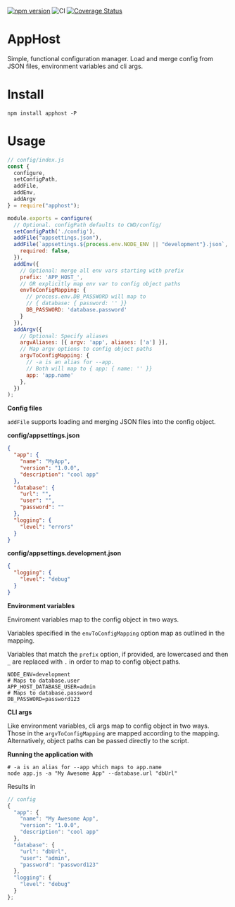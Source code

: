 [![npm version](https://badge.fury.io/js/apphost.svg)](https://badge.fury.io/js/apphost) ![CI](https://github.com/dworthen/apphost/workflows/CI/badge.svg) [![Coverage Status](https://coveralls.io/repos/github/dworthen/apphost/badge.svg?branch=main)](https://coveralls.io/github/dworthen/apphost?branch=main)

# AppHost

Simple, functional configuration manager. Load and merge config from JSON files, environment variables and cli args.

# Install

```
npm install apphost -P
```

# Usage

```JavaScript
// config/index.js
const {
  configure,
  setConfigPath,
  addFile,
  addEnv,
  addArgv
} = require("apphost");

module.exports = configure(
  // Optional. configPath defaults to CWD/config/
  setConfigPath('./config'),
  addFile("appsettings.json"),
  addFile(`appsettings.${process.env.NODE_ENV || "development"}.json`, {
    required: false,
  }),
  addEnv({
    // Optional: merge all env vars starting with prefix
    prefix: 'APP_HOST_',
    // OR explicitly map env var to config object paths
    envToConfigMapping: {
      // process.env.DB_PASSWORD will map to
      // { database: { password: '' }}
      DB_PASSWORD: 'database.password'
    }
  }),
  addArgv({
    // Optional: Specify aliases
    argvAliases: [{ argv: 'app', aliases: ['a'] }],
    // Map argv options to config object paths
    argvToConfigMapping: {
      // -a is an alias for --app.
      // Both will map to { app: { name: '' }}
      app: 'app.name'
    },
  })
);
```

**Config files**

`addFile` supports loading and merging JSON files into the config object.

**config/appsettings.json**

```JSON
{
  "app": {
    "name": "MyApp",
    "version": "1.0.0",
    "description": "cool app"
  },
  "database": {
    "url": "",
    "user": "",
    "password": ""
  },
  "logging": {
    "level": "errors"
  }
}
```

**config/appsettings.development.json**

```JSON
{
  "logging": {
    "level": "debug"
  }
}
```

**Environment variables**

Enviroment variables map to the config object in two ways.

Variables specified in the `envToConfigMapping` option map as outlined in the mapping.

Variables that match the `prefix` option, if provided, are lowercased and then `_` are replaced with `.` in order to map to config object paths.

```
NODE_ENV=development
# Maps to database.user
APP_HOST_DATABASE_USER=admin
# Maps to database.password
DB_PASSWORD=password123
```

**CLI args**

Like environment variables, cli args map to config object in two ways. Those in the `argvToConfigMapping` are mapped according to the mapping. Alternatively, object paths can be passed directly to the script.

**Running the application with**

```Shell
# -a is an alias for --app which maps to app.name
node app.js -a "My Awesome App" --database.url "dbUrl"
```

Results in

```JavaScript
// config
{
  "app": {
    "name": "My Awesome App",
    "version": "1.0.0",
    "description": "cool app"
  },
  "database": {
    "url": "dbUrl",
    "user": "admin",
    "password": "password123"
  },
  "logging": {
    "level": "debug"
  }
};
```

